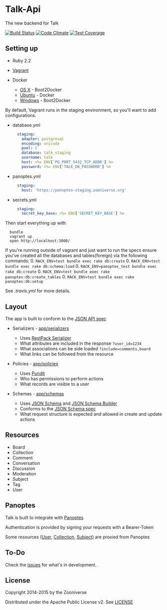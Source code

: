 # Talk-Api

The new backend for Talk

[![Build Status](https://travis-ci.org/zooniverse/Talk-Api.svg?branch=master)](https://travis-ci.org/zooniverse/Talk-Api)
[![Code Climate](https://codeclimate.com/github/zooniverse/Talk-Api/badges/gpa.svg)](https://codeclimate.com/github/zooniverse/Talk-Api)
[![Test Coverage](https://codeclimate.com/github/zooniverse/Talk-Api/badges/coverage.svg)](https://codeclimate.com/github/zooniverse/Talk-Api)

## Setting up

* Ruby 2.2

* [Vagrant](https://www.vagrantup.com/downloads.html)

* Docker
  * [OS X](https://docs.docker.com/installation/mac/) - Boot2Docker
  * [Ubuntu](https://docs.docker.com/installation/ubuntulinux/) - Docker
  * [Windows](http://docs.docker.com/installation/windows/) - Boot2Docker

By default, Vagrant runs in the staging environment, so you'll want to add configurations:

* database.yml
  ```yaml
    staging:
      adapter: postgresql
      encoding: unicode
      pool: 5
      database: talk_staging
      username: talk
      host: <%= ENV['PG_PORT_5432_TCP_ADDR'] %>
      password: <%= ENV['TALK_DB_PASSWORD'] %>
  ```

* panoptes.yml
  ```yaml
    staging:
      host: 'https://panoptes-staging.zooniverse.org'
  ```

* secrets.yml
  ```yaml
    staging:
      secret_key_base: <%= ENV['SECRET_KEY_BASE'] %>
  ```

Then start everything up with
```
  bundle
  vagrant up
  open http://localhost:3000/
```

If you're running outside of vagrant and just want to run the specs ensure you've created all the databases and tables(foreign) via the following commands:
  0. `RACK_ENV=test bundle exec rake db:create`
  0. `RACK_ENV=test bundle exec rake db:schema:load`
  0. `RACK_ENV=panoptes_test bundle exec rake db:create`
  0. `RACK_ENV=test bundle exec rake panoptes:db:create_tables`
  0. `RACK_ENV=test bundle exec rake panoptes:db:setup`

See *.travis.yml* for more details.

## Layout

The app is built to conform to the [JSON API spec](http://jsonapi.org/)

* Serializers - [app/serializers](app/serializers)
  * Uses [RestPack Serializer](https://github.com/RestPack/restpack_serializer)
  * What attributes are included in the response `?user_id=1234`
  * What associations can be side loaded `?include=comments,board`
  * What links can be followed from the resource


* Policies - [app/policies](app/policies)
  * Uses [Pundit](https://github.com/elabs/pundit)
  * Who has permissions to perform actions
  * What records are visible to a user


* Schemas - [app/schemas](app/schemas)
  * Uses [JSON Schema](https://github.com/ruby-json-schema/json-schema) and [JSON Schema Builder](https://github.com/parrish/json-schema_builder)
  * Conforms to the [JSON Schema spec](http://json-schema.org/)
  * What request structure is expected and allowed in create and update actions

## Resources

* Board
* Collection
* Comment
* Conversation
* Discussion
* Moderation
* Subject
* Tag
* User

## Panoptes

Talk is built to integrate with [Panoptes](https://github.com/zooniverse/panoptes)

Authentication is provided by signing your requests with a Bearer-Token

Some resources ([User](app/models/user.rb), [Collection](app/models/collection.rb), [Subject](app/models/subject.rb)) are proxied from Panoptes


## To-Do

Check the [issues](https://github.com/zooniverse/Talk-Api/issues) for what's in development.


## License

Copyright 2014-2015 by the Zooniverse

Distributed under the Apache Public License v2. See [LICENSE](LICENSE)
